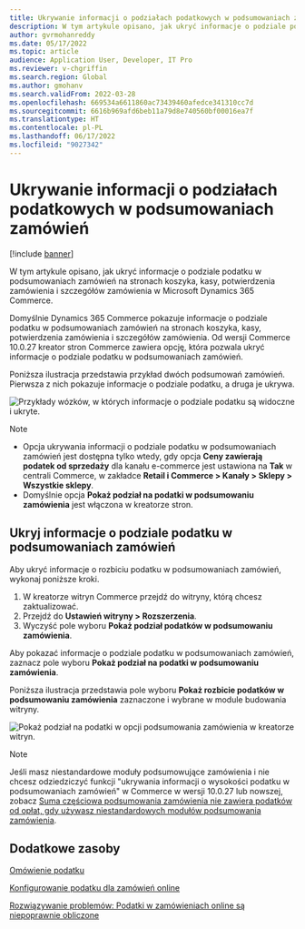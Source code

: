 ```yaml
---
title: Ukrywanie informacji o podziałach podatkowych w podsumowaniach zamówień
description: W tym artykule opisano, jak ukryć informacje o podziale podatku w podsumowaniach zamówień na stronach koszyka, kasy, potwierdzenia zamówienia i szczegółów zamówienia w Microsoft Dynamics 365 Commerce.
author: gvrmohanreddy
ms.date: 05/17/2022
ms.topic: article
audience: Application User, Developer, IT Pro
ms.reviewer: v-chgriffin
ms.search.region: Global
ms.author: gmohanv
ms.search.validFrom: 2022-03-28
ms.openlocfilehash: 669534a6611860ac73439460afedce341310cc7d
ms.sourcegitcommit: 6616b969afd6beb11a79d8e740560bf00016ea7f
ms.translationtype: HT
ms.contentlocale: pl-PL
ms.lasthandoff: 06/17/2022
ms.locfileid: "9027342"
---
```

# <a name="hide-tax-breakup-information-in-order-summaries"></a>Ukrywanie informacji o podziałach podatkowych w podsumowaniach zamówień

[!include [banner](includes/banner.md)]

W tym artykule opisano, jak ukryć informacje o podziale podatku w podsumowaniach zamówień na stronach koszyka, kasy, potwierdzenia zamówienia i szczegółów zamówienia w Microsoft Dynamics 365 Commerce.

Domyślnie Dynamics 365 Commerce pokazuje informacje o podziale podatku w podsumowaniach zamówień na stronach koszyka, kasy, potwierdzenia zamówienia i szczegółów zamówienia. Od wersji Commerce 10.0.27 kreator stron Commerce zawiera opcję, która pozwala ukryć informacje o podziale podatku w podsumowaniach zamówień.

Poniższa ilustracja przedstawia przykład dwóch podsumowań zamówień. Pierwsza z nich pokazuje informacje o podziale podatku, a druga je ukrywa.

![Przykłady wózków, w których informacje o podziale podatku są widoczne i ukryte.](media/prices-include-sales-tax-e-Commerce.png)

> [!NOTE]
> - Opcja ukrywania informacji o podziale podatku w podsumowaniach zamówień jest dostępna tylko wtedy, gdy opcja **Ceny zawierają podatek od sprzedaży** dla kanału e-commerce jest ustawiona na **Tak** w centrali Commerce, w zakładce **Retail i Commerce \> Kanały \> Sklepy \> Wszystkie sklepy**. 
> - Domyślnie opcja **Pokaż podział na podatki w podsumowaniu zamówienia** jest włączona w kreatorze stron.

## <a name="hide-tax-breakup-information-in-order-summaries"></a>Ukryj informacje o podziale podatku w podsumowaniach zamówień

Aby ukryć informacje o rozbiciu podatku w podsumowaniach zamówień, wykonaj poniższe kroki.

1. W kreatorze witryn Commerce przejdź do witryny, którą chcesz zaktualizować.
1. Przejdź do **Ustawień witryny \> Rozszerzenia**.
1. Wyczyść pole wyboru **Pokaż podział podatków w podsumowaniu zamówienia**.

Aby pokazać informacje o podziale podatku w podsumowaniach zamówień, zaznacz pole wyboru **Pokaż podział na podatki w podsumowaniu zamówienia**.  

Poniższa ilustracja przedstawia pole wyboru **Pokaż rozbicie podatków w podsumowaniu zamówienia** zaznaczone i wybrane w module budowania witryny.

![Pokaż podział na podatki w opcji podsumowania zamówienia w kreatorze witryn.](media/prices-include-sales-tax-e-Commerce-site-settings.png)

> [!NOTE]
> Jeśli masz niestandardowe moduły podsumowujące zamówienia i nie chcesz odziedziczyć funkcji "ukrywania informacji o wysokości podatku w podsumowaniach zamówień" w Commerce w wersji 10.0.27 lub nowszej, zobacz [Suma częściowa podsumowania zamówienia nie zawiera podatków od opłat, gdy używasz niestandardowych modułów podsumowania zamówienia](troubleshoot/summary-taxes-custom-modules-10.0.27.md#resolution).

## <a name="additional-resources"></a>Dodatkowe zasoby

[Omówienie podatku](/finance/general-ledger/indirect-taxes-overview)

[Konfigurowanie podatku dla zamówień online](sales-tax-config.md)

[Rozwiązywanie problemów: Podatki w zamówieniach online są niepoprawnie obliczone](troubleshoot/tax-miscalculated-online-order.md)
